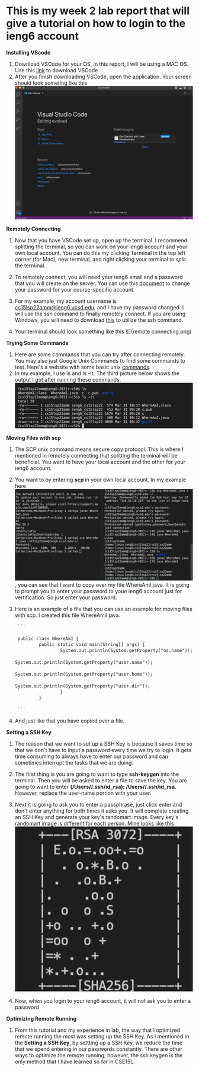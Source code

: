 # This is my week 2 lab report that will give a tutorial on how to login to the ieng6 account

**Installing VScode**

1. Download VSCode for your OS, in this report, I will be using a MAC OS. Use this [link](https://code.visualstudio.com/download) to download VSCode
2. After you finish downloading VSCode, open the application. Your screen should look someting like this ![](vscode.png)


**Remotely Connecting**

1. Now that you have VSCode set up, open up the terminal. I recommend splitting the terminal, so you can work on your ieng6 account and your own local account. You can do this my clicking Terminal in the top left corner (for Mac), new terminal, and right clicking your terminal to *split* the terminal.

2. To remotely connect, you will need your ieng6 email and a password that you will create on the server. You can use this [document](https://cdn-uploads.piazza.com/paste/ktv2gnof3sx5bf/181c3cb053df5cf1ccaf0457f56f12a2e5aa90b139aef8c2ea8fcc590f02fadf/How-to-Reset-your-Password.pdf) to change your password for your course-specific account.

3. For my example, my account username is cs15lsp22amm@ieng6.ucsd.edu, and I have my password changed. I will use the ssh command to finally remotely connect. If you are using Windows, you will need to download [this](https://docs.microsoft.com/en-us/windows-server/administration/openssh/openssh_install_firstuse) to utilize the ssh command.

4. Your terminal should look something like this ![](remote connecting.png)


**Trying Some Commands**

1. Here are some commands that you can try after connecting remotely. You may also just Google Unix Commands to find some commands to test. Here's a website with some basic unix [commands](http://mally.stanford.edu/~sr/computing/basic-unix.html).
2. In my example, I use ls and ls -lt. The third picture below shows the output I got after running these commands. ![](commands.png)


**Moving Files with scp**

1. The SCP unix command means secure copy protocol. This is where I mentioned in remotely connecting that splitting the terminal will be beneficial. You want to have your local account and the other for your ieng6 account. 
2. You want to by entering **scp <file you would like to copy>** in your own local account. In my example here ![](scp.png), you can see that I want to copy over my file WhereAmI.java. It is going to prompt you to enter your password to youe ieng6 account just for vertification. So just enter your password. 
3. Here is an example of a file that you can use an example for moving files with scp. I created this file WhereAmiI.java. 
        
        ``` 
        
        public class WhereAmI {
                public static void main(String[] args) {
                        System.out.println(System.getProperty("os.name"));
                        System.out.println(System.getProperty("user.name"));
                        System.out.println(System.getProperty("user.home"));
                        System.out.println(System.getProperty("user.dir"));
                        }
                }
        
        ```

4. And just like that you have copied over a file. 


**Setting a SSH Key**

1. The reason that we want to set up a SSH Key is because it saves time so that we don't have to input a password every time we try to login. It gets time consuming to always have to enter our password and can sometimes interrupt the tasks that we are doing.

2. The first thing is you are going to want to type **ssh-keygen** into the terminal. Then you will be asked to enter a file to save the key. You are going to want to enter **(/Users/<user-name>/.ssh/id_rsa): /Users/<user-name>/.ssh/id_rsa**. However, replace the user-name portion with your user.

3. Next it is going to ask you to enter a passphrase, just click enter and don't enter anything for both times it asks you. It will complete creating an SSH Key and generate your key's randomart image. Every key's randomart image is different for each person. Mine looks like this ![](art.png)
        
4. Now, when you login to your ieng6 account, it will not ask you to enter a password


**Optimizing Remote Running**

1. From this tutorial and my experience in lab, the way that I optimized remote running the most was setting up the SSH Key. As I mentioned in the **Setting a SSH Key**, by settting up a SSH Key, we reduce the time that we spend entering in our passwords constantly. There are other ways to optimize the remote running; however, the ssh keygen is the only method that I have learned so far in CSE15L. 
